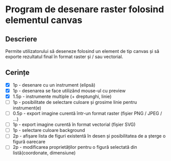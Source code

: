 # Program de desenare raster folosind elementul canvas

## Descriere

Permite utilizatorului să deseneze folosind un element de tip canvas și să exporte rezultatul final în format raster și / sau vectorial.

## Cerințe

- [x] 1p - desenare cu un instrument (elipsă)
- [x] 1p - desenarea se face utilizând mouse-ul cu preview
- [x] 1.5p - instrumente multiple (+ dreptunghi, linie)
- [ ] 1p - posibilitate de selectare culoare și grosime linie pentru instrument(e)
- [ ] 0.5p - export imagine curentă într-un format raster (fișier PNG / JPEG / …)
- [ ] 1p - export imagine curentă în format vectorial (fișier SVG)
- [ ] 1p - selectare culoare background
- [ ] 2p - afișare lista de figuri existentă în desen și posibilitatea de a șterge o figură oarecare
- [ ] 2p - modificarea proprietăților pentru o figură selectată din listă(coordonate, dimensiune)